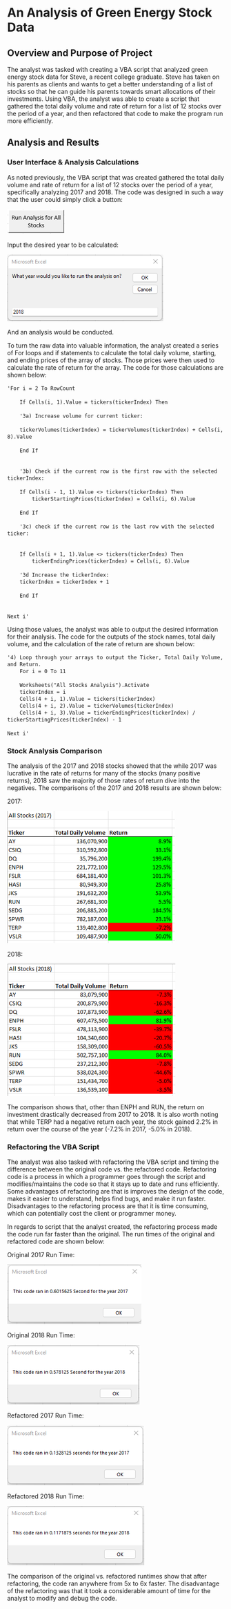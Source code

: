 # An Analysis of Green Energy Stock Data

## Overview and Purpose of Project
The analyst was tasked with creating a VBA script that analyzed green energy stock data for Steve, a recent college graduate.  Steve has taken on his parents as clients and wants to get a better understanding of a list of stocks so that he can guide his parents towards smart allocations of their investments.  Using VBA, the analyst was able to create a script that gathered the total daily volume and rate of return for a list of 12 stocks over the period of a year, and then refactored that code to make the program run more efficiently. 

## Analysis and Results

### User Interface & Analysis Calculations
As noted previously, the VBA script that was created gathered the total daily volume and rate of return for a list of 12 stocks over the period of a year, specifically analyzing 2017 and 2018.  The code was designed in such a way that the user could simply click a button:

![Run_Analysis_Button.png](https://github.com/hillmanj1995/stock-analysis/blob/main/Resources/Run_Analysis_Button.png)

Input the desired year to be calculated:

![Input_box.png](https://github.com/hillmanj1995/stock-analysis/blob/main/Resources/Input_box.png)

And an analysis would be conducted.

To turn the raw data into valuable information, the analyst created a series of For loops and if statements to calculate the total daily volume, starting, and ending prices of the array of stocks.  Those prices were then used to calculate the rate of return for the array.  The code for those calculations are shown below:

    'For i = 2 To RowCount      

        If Cells(i, 1).Value = tickers(tickerIndex) Then
            
        '3a) Increase volume for current ticker:
        
        tickerVolumes(tickerIndex) = tickerVolumes(tickerIndex) + Cells(i, 8).Value
        
        End If
            
           
        '3b) Check if the current row is the first row with the selected tickerIndex:
        
        If Cells(i - 1, 1).Value <> tickers(tickerIndex) Then
            tickerStartingPrices(tickerIndex) = Cells(i, 6).Value
        
        End If
        
        '3c) check if the current row is the last row with the selected ticker:
        
            
        If Cells(i + 1, 1).Value <> tickers(tickerIndex) Then
            tickerEndingPrices(tickerIndex) = Cells(i, 6).Value
        
        '3d Increase the tickerIndex:
        tickerIndex = tickerIndex + 1
        
        End If
        
        
    Next i'

Using those values, the analyst was able to output the desired information for their analysis.  The code for the outputs of the stock names, total daily volume, and the calculation of the rate of return are shown below:

    '4) Loop through your arrays to output the Ticker, Total Daily Volume, and Return.
        For i = 0 To 11
        
        Worksheets("All Stocks Analysis").Activate
        tickerIndex = i
        Cells(4 + i, 1).Value = tickers(tickerIndex)
        Cells(4 + i, 2).Value = tickerVolumes(tickerIndex)
        Cells(4 + i, 3).Value = tickerEndingPrices(tickerIndex) / tickerStartingPrices(tickerIndex) - 1
        
    Next i'

### Stock Analysis Comparison
The analysis of the 2017 and 2018 stocks showed that the while 2017 was lucrative in the rate of returns for many of the stocks (many positive returns), 2018 saw the majority of those rates of return dive into the negatives.  The comparisons of the 2017 and 2018 results are shown below:

2017:

![2017_All_Stocks.png](https://github.com/hillmanj1995/stock-analysis/blob/main/Resources/2017_All_Stocks.png)

2018:

![2018_All_Stocks.png](https://github.com/hillmanj1995/stock-analysis/blob/main/Resources/2018_All_Stocks.png)

The comparison shows that, other than ENPH and RUN, the return on investment drastically decreased from 2017 to 2018.  It is also worth noting that while TERP had a negative return each year, the stock gained 2.2% in return over the course of the year (-7.2% in 2017, -5.0% in 2018).

### Refactoring the VBA Script
The analyst was also tasked with refactoring the VBA script and timing the difference between the original code vs. the refactored code.  Refactoring code is a process in which a programmer goes through the script and modifies/maintains the code so that it stays up to date and runs efficiently.  Some advantages of refactoring are that is improves the design of the code, makes it easier to understand, helps find bugs, and make it run faster.  Disadvantages to the refactoring process are that it is time consuming, which can potentially cost the client or programmer money.  

In regards to script that the analyst created, the refactoring process made the code run far faster than the original.  The run times of the original and refactored code are shown below:

Original 2017 Run Time:

![2017_AllStocksAnalysis_Runtime.png](https://github.com/hillmanj1995/stock-analysis/blob/main/Resources/2017_AllStocksAnalysis_Runtime.png)

Original 2018 Run Time:

![2018_AllStocksAnalysis_Runtime.png](https://github.com/hillmanj1995/stock-analysis/blob/main/Resources/2018_AllStocksAnalysis_Runtime.png)

Refactored 2017 Run Time:

![2017_AllStocksAnalysis_Refactored_Runtime.png](https://github.com/hillmanj1995/stock-analysis/blob/main/Resources/2017_AllStocksAnalysis_Refactored_Runtime.png)

Refactored 2018 Run Time:

![2018_AllStocksAnalysis_Refactored_Runtime.png](https://github.com/hillmanj1995/stock-analysis/blob/main/Resources/2018_AllStocksAnalysis_Refactored_Runtime.png)

The comparison of the original vs. refactored runtimes show that after refactoring, the code ran anywhere from 5x to 6x faster.  The disadvantage of the refactoring was that it took a considerable amount of time for the analyst to modify and debug the code. 
